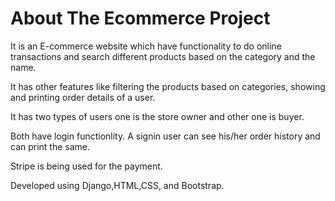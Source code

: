 # About The Ecommerce Project
It is an E-commerce website which have functionality to do online transactions and search different products based on the category and the name.

It has other features like filtering the products based on categories, showing and printing order details of a user. 

It has two types of users one is the store owner and other one is buyer. 

Both have login functionlity. A signin user can see his/her order history and can print the same. 

Stripe is being used for the payment. 

Developed using Django,HTML,CSS, and Bootstrap.

